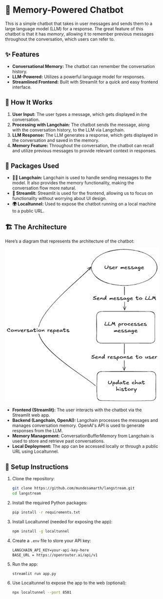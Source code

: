 # 🧠 Memory-Powered Chatbot

This is a simple chatbot that takes in user messages and sends them to a large language model (LLM) for a response. The great feature of this chatbot is that it has *memory*, allowing it to remember previous messages throughout the conversation, which users can refer to.

## ✨ Features

- **Conversational Memory:** The chatbot can remember the conversation history.
- **LLM-Powered:** Utilizes a powerful language model for responses.
- **Streamlined Frontend:** Built with Streamlit for a quick and easy frontend interface.

## 🚀 How It Works

1. **User Input:** The user types a message, which gets displayed in the conversation.
2. **Processing with Langchain:** The chatbot sends the message, along with the conversation history, to the LLM via Langchain.
3. **LLM Response:** The LLM generates a response, which gets displayed in the conversation and saved in the memory.
4. **Memory Feature:** Throughout the conversation, the chatbot can recall and utilize previous messages to provide relevant context in responses.

## 🧰 Packages Used

- **🦜🔗 Langchain:** Langchain is used to handle sending messages to the model. It also provides the memory functionality, making the conversation flow more natural.
- **🤖 Streamlit:** Streamlit is used for the frontend, allowing us to focus on functionality without worrying about UI design.
- **🌍 Localtunnel:** Used to expose the chatbot running on a local machine to a public URL.

## 🏗️ The Architecture

Here’s a diagram that represents the architecture of the chatbot:

![Architecture Diagram](assets/Architecture.png)


- **Frontend (Streamlit):** The user interacts with the chatbot via the Streamlit web app.
- **Backend (Langchain, OpenAI):** Langchain processes the messages and manages conversation memory. OpenAI's API is used to generate responses from the LLM.
- **Memory Management:** ConversationBufferMemory from Langchain is used to store and retrieve past conversations.
- **Local Deployment:** The app can be accessed locally or through a public URL using Localtunnel.

## 🔧 Setup Instructions

1. Clone the repository:
    ```bash
    git clone https://github.com/mundesamarth/langstream.git
    cd langstream
    ```

2. Install the required Python packages:
    ```bash
    pip install -r requirements.txt
    ```

3. Install Localtunnel (needed for exposing the app):
    ```bash
    npm install -g localtunnel
    ```

4. Create a `.env` file to store your API key:
    ```
    LANGCHAIN_API_KEY=your-api-key-here
    BASE_URL = https://openrouter.ai/api/v1
    ```

5. Run the app:
    ```bash
    streamlit run app.py
    ```

6. Use Localtunnel to expose the app to the web (optional):
    ```bash
    npx localtunnel --port 8501
    ```
